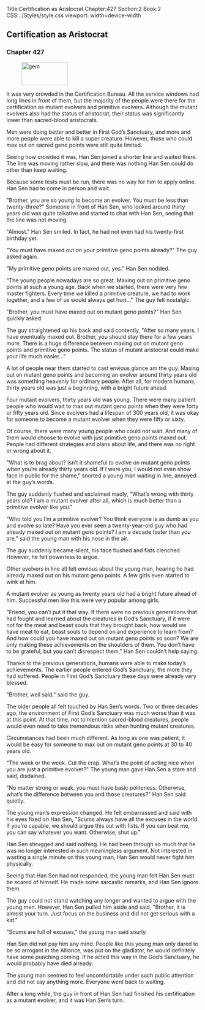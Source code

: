 Title:Certification as Aristocrat 
Chapter:427 
Section:2 
Book:2 
CSS:../Styles/style.css 
viewport: width=device-width
  
## Certification as Aristocrat
### Chapter 427 
<figure>
	<img src="../Images/gem.gif" alt="gem" id="gem" width="120" height="60" />
</figure>
  

  
  It was very crowded in the Certification Bureau. All the service windows had long lines in front of them, but the majority of the people were there for the certification as mutant evolvers and primitive evolvers. Although the mutant evolvers also had the status of aristocrat, their status was significantly lower than sacred-blood aristocrats.

Men were doing better and better in First God’s Sanctuary, and more and more people were able to kill a super creature. However, those who could max out on sacred geno points were still quite limited.

Seeing how crowded it was, Han Sen joined a shorter line and waited there. The line was moving rather slow, and there was nothing Han Sen could do other than keep waiting.

Because some tests must be run, there was no way for him to apply online. Han Sen had to come in person and wait.

"Brother, you are so young to become an evolver. You must be less than twenty-three?" Someone in front of Han Sen, who looked around thirty years old was quite talkative and started to chat with Han Sen, seeing that the line was not moving.

"Almost." Han Sen smiled. In fact, he had not even had his twenty-first birthday yet.

"You must have maxed out on your primitive geno points already?" The guy asked again.

"My primitive geno points are maxed out, yes." Han Sen nodded.

"The young people nowadays are so great. Maxing out on primitive geno points at such a young age. Back when we started, there were very few master fighters. Every time we killed a primitive creature, we had to work together, and a few of us would always get hurt…" The guy felt nostalgic.

"Brother, you must have maxed out on mutant geno points?" Han Sen quickly asked.

The guy straightened up his back and said contently, "After so many years, I have eventually maxed out. Brother, you should stay there for a few years more. There is a huge difference between maxing out on mutant geno points and primitive geno points. The status of mutant aristocrat could make your life much easier…"

A lot of people near them started to cast envious glance am the guy. Maxing out on mutant geno points and becoming an evolver around thirty years old was something heavenly for ordinary people. After all, for modern humans, thirty years old was just a beginning, with a bright future ahead.

Four mutant evolvers, thirty years old was young. There were many patient people who would wait to max out mutant geno points when they were forty or fifty years old. Since evolvers had a lifespan of 300 years old, it was okay for someone to become a mutant evolver when they were fifty or sixty.

Of course, there were many young people who could not wait. And many of them would choose to evolve with just primitive geno points maxed out. People had different strategies and plans about life, and there was no right or wrong about it.

"What is to brag about? Isn’t it shameful to evolve on mutant geno points when you’re already thirty years old. If I were you, I would not even show face in public for the shame," snorted a young man waiting in line, annoyed at the guy’s words.

The guy suddenly flushed and exclaimed madly, "What’s wrong with thirty years old? I am a mutant evolver after all, which is much better than a primitive evolver like you."

"Who told you I’m a primitive evolver? You think everyone is as dumb as you and evolve so late? Have you ever seen a twenty-year-old guy who had already maxed out on mutant geno points? I am a decade faster than you are," said the young man with his nose in the air.

The guy suddenly became silent, his face flushed and fists clenched. However, he felt powerless to argue.

Other evolvers in line all felt envious about the young man, hearing he had already maxed out on his mutant geno points. A few girls even started to wink at him.

A mutant evolver as young as twenty years old had a bright future ahead of him. Successful men like this were very popular among girls.

"Friend, you can’t put it that way. If there were no previous generations that had fought and learned about the creatures in God’s Sanctuary, if it were not for the meat and beast souls that they brought back, how would we have meat to eat, beast souls to depend on and experience to learn from? And how could you have maxed out on mutant geno points so soon? We are only making these achievements on the shoulders of them. You don’t have to be grateful, but you can’t disrespect them," Han Sen couldn’t help saying.

Thanks to the previous generations, humans were able to make today’s achievements. The earlier people entered God’s Sanctuary, the more they had suffered. People in First God’s Sanctuary these days were already very blessed.

"Brother, well said," said the guy.

The older people all felt touched by Han Sen’s words. Two or three decades ago, the environment of First God’s Sanctuary was much worse than it was at this point. At that time, not to mention sacred-blood creatures, people would even need to take tremendous risks when hunting mutant creatures.

Circumstances had been much different. As long as one was patient, it would be easy for someone to max out on mutant geno points at 30 to 40 years old.

"The week or the week. Cut the crap. What’s the point of acting nice when you are just a primitive evolver?" The young man gave Han Sen a stare and said, disdained.

"No matter strong or weak, you must have basic politeness. Otherwise, what’s the difference between you and those creatures?" Han Sen said quietly.

The young man’s expression changed. He felt embarrassed and said with his eyes fixed on Han Sen, "Scums always have all the excuses in the world. If you’re capable, we should argue this out with fists. If you can beat me, you can say whatever you want. Otherwise, shut up."

Han Sen shrugged and said nothing. He had been through so much that he was no longer interested in such meaningless argument. Not interested in wasting a single minute on this young man, Han Sen would never fight him physically.

Seeing that Han Sen had not responded, the young man felt Han Sen must be scared of himself. He made some sarcastic remarks, and Han Sen ignore them.

The guy could not stand watching any longer and wanted to argue with the young men. However, Han Sen pulled him aside and said, "Brother, it is almost your turn. Just focus on the business and did not get serious with a kid."

"Scums are full of excuses," the young man said sourly.

Han Sen did not pay him any mind. People like this young man only dared to be so arrogant in the Alliance, was put on the gladiator, he would definitely have some punching coming. If he acted this way in the God’s Sanctuary, he would probably have died already.

The young man seemed to feel uncomfortable under such public attention and did not say anything more. Everyone went back to waiting.

After a long while, the guy in front of Han Sen had finished his certification as a mutant evolver, and it was Han Sen’s turn.
